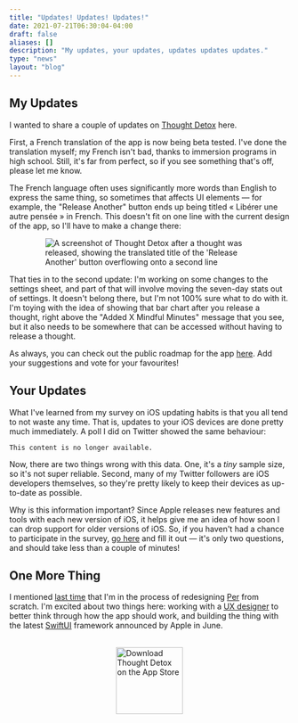 ```yaml
---
title: "Updates! Updates! Updates!"
date: 2021-07-21T06:30:04-04:00
draft: false
aliases: []
description: "My updates, your updates, updates updates updates."
type: "news"
layout: "blog"
---
```


## My Updates

I wanted to share a couple of updates on [Thought Detox][tdsite] here.

First, a French translation of the app is now being beta tested. I've done the translation myself; my French isn't bad, thanks to immersion programs in high school. Still, it's far from perfect, so if you see something that's off, please let me know.

The French language often uses significantly more words than English to express the same thing, so sometimes that affects UI elements — for example, the "Release Another" button ends up being titled « Libérer une autre pensée » in French. This doesn't fit on one line with the current design of the app, so I'll have to make a change there:

<img alt="A screenshot of Thought Detox after a thought was released, showing the translated title of the 'Release Another' button overflowing onto a second line" src="/images/news/td-french-button.png" style="display: block; max-width: 375px; margin: 0 auto" />

That ties in to the second update: I'm working on some changes to the settings sheet, and part of that will involve moving the seven-day stats out of settings. It doesn't belong there, but I'm not 100% sure what to do with it. I'm toying with the idea of showing that bar chart after you release a thought, right above the "Added X Mindful Minutes" message that you see, but it also needs to be somewhere that can be accessed without having to release a thought. 

As always, you can check out the public roadmap for the app [here][tdroadmap]. Add your suggestions and vote for your favourites!

## Your Updates

What I've learned from my survey on iOS updating habits is that you all tend to not waste any time. That is, updates to your iOS devices are done pretty much immediately. A poll I did on Twitter showed the same behaviour:

`This content is no longer available.`

Now, there are two things wrong with this data. One, it's a _tiny_ sample size, so it's not super reliable. Second, many of my Twitter followers are iOS developers themselves, so they're pretty likely to keep their devices as up-to-date as possible.

Why is this information important? Since Apple releases new features and tools with each new version of iOS, it helps give me an idea of how soon I can drop support for older versions of iOS. So, if you haven't had a chance to participate in the survey, [go here][survey] and fill it out — it's only two questions, and should take less than a couple of minutes!

## One More Thing

I mentioned [last time][perupdate] that I'm in the process of redesigning [Per][persite] from scratch. I'm excited about two things here: working with a [UX designer][csdesign] to better think through how the app should work, and building the thing with the latest [SwiftUI][swiftui] framework announced by Apple in June.

<br>
<a href="https://apps.apple.com/app/thought-detox/id1534491093/"><img src="https://droppedbits.com/images/appstore-black.svg" alt="Download Thought Detox on the App Store" width="120px" style="display: block; margin: 0 auto; width: 120px;" /></a>
<br>

<!--references-->
[tdsite]: https://thoughtdetox.app/
[tdroadmap]: https://thoughtdetox.app/roadmap
[survey]: https://forms.gle/j8EyjQUWFVeXTwEB8
[perupdate]: https://droppedbits.com/news/2021/07/06/june-2021-updates/
[persite]: https://droppedbits.com/apps/per/
[csdesign]: https://christinas.design/
[swiftui]: https://developer.apple.com/xcode/swiftui/